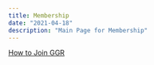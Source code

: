 ```yaml
---
title: Membership
date: "2021-04-18"
description: "Main Page for Membership"
---
```


[How to Join GGR](/membership/join-ggr/)